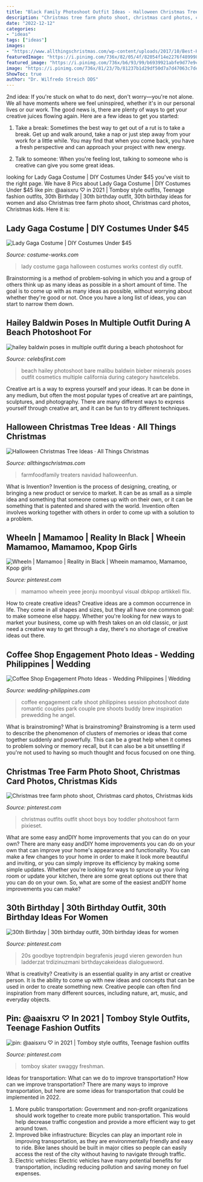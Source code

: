 ```yaml
---
title: "Black Family Photoshoot Outfit Ideas - Halloween Christmas Tree Ideas · All Things Christmas"
description: "Christmas tree farm photo shoot, christmas card photos, christmas kids"
date: "2022-12-12"
categories:
- "ideas"
tags: ["ideas"]
images:
- "https://www.allthingschristmas.com/wp-content/uploads/2017/10/Best-Halloween-Christmas-Tree-Ideas-2-1.jpg"
featuredImage: "https://i.pinimg.com/736x/82/05/4f/82054f14e2276f489998770950f4311c.jpg"
featured_image: "https://i.pinimg.com/736x/b6/93/99/b6939921abfe9d77e9c3b4772d88c8d1.jpg"
image: "https://i.pinimg.com/736x/81/23/7b/81237b1d29df50d7a7d47063c7decfe9.jpg"
ShowToc: true
author: "Dr. Wilfredo Streich DDS"
---
```



2nd idea:
If you're stuck on what to do next, don't worry—you're not alone. We all have moments where we feel uninspired, whether it's in our personal lives or our work. The good news is, there are plenty of ways to get your creative juices flowing again.
Here are a few ideas to get you started:

1. Take a break: Sometimes the best way to get out of a rut is to take a break. Get up and walk around, take a nap or just step away from your work for a little while. You may find that when you come back, you have a fresh perspective and can approach your project with new energy.

2. Talk to someone: When you're feeling lost, talking to someone who is creative can give you some great ideas.

	

		
looking for Lady Gaga Costume | DIY Costumes Under $45 you've visit to the right page. We have 8 Pics about Lady Gaga Costume | DIY Costumes Under $45 like pin: @aaisxru ♡ in 2021 | Tomboy style outfits, Teenage fashion outfits, 30th Birthday | 30th birthday outfit, 30th birthday ideas for women and also Christmas tree farm photo shoot, Christmas card photos, Christmas kids. Here it is:
		
    
## Lady Gaga Costume | DIY Costumes Under $45

<img loading=lazy src="https://photos.costume-works.com/full/lady_gaga5.jpg" onerror="this.onerror=null;this.src='https://tse4.mm.bing.net/th?id=OIP.J3bA0wvuB9VUNWnUqG_j-AHaMK&amp;pid=15.1';" alt="Lady Gaga Costume | DIY Costumes Under $45">

_Source: costume-works.com_

>lady costume gaga halloween costumes works contest diy outfit. 

	

Brainstorming is a method of problem-solving in which you and a group of others think up as many ideas as possible in a short amount of time. The goal is to come up with as many ideas as possible, without worrying about whether they're good or not. Once you have a long list of ideas, you can start to narrow them down.

    
## Hailey Baldwin Poses In Multiple Outfit During A Beach Photoshoot For

<img loading=lazy src="https://www.celebsfirst.com/wp-content/uploads/2019/07/hailey-baldwin-poses-in-multiple-outfit-during-a-beach-photoshoot-for-bare-minerals-cosmetics-in-malibu-california-230719_2.jpg" onerror="this.onerror=null;this.src='https://tse2.mm.bing.net/th?id=OIP.PdF3gv3x9AKCIVUMl0JhgwHaLH&amp;pid=15.1';" alt="hailey baldwin poses in multiple outfit during a beach photoshoot for">

_Source: celebsfirst.com_

>beach hailey photoshoot bare malibu baldwin bieber minerals poses outfit cosmetics multiple california during category hawtcelebs. 

	

Creative art is a way to express yourself and your ideas. It can be done in any medium, but often the most popular types of creative art are paintings, sculptures, and photography. There are many different ways to express yourself through creative art, and it can be fun to try different techniques.

    
## Halloween Christmas Tree Ideas · All Things Christmas

<img loading=lazy src="https://www.allthingschristmas.com/wp-content/uploads/2017/10/Best-Halloween-Christmas-Tree-Ideas-2-1.jpg" onerror="this.onerror=null;this.src='https://tse4.mm.bing.net/th?id=OIP.krb9ekJ4XvsWXD4Kldv1ywHaJ4&amp;pid=15.1';" alt="Halloween Christmas Tree Ideas · All Things Christmas">

_Source: allthingschristmas.com_

>farmfoodfamily treaters navidad halloweenfun. 

	

What is Invention?
Invention is the process of designing, creating, or bringing a new product or service to market. It can be as small as a simple idea and something that someone comes up with on their own, or it can be something that is patented and shared with the world. Invention often involves working together with others in order to come up with a solution to a problem.

    
## WheeIn | Mamamoo | Reality In Black | Wheein Mamamoo, Mamamoo, Kpop Girls

<img loading=lazy src="https://i.pinimg.com/736x/82/05/4f/82054f14e2276f489998770950f4311c.jpg" onerror="this.onerror=null;this.src='https://tse2.mm.bing.net/th?id=OIP.BBWfC8j1CzfXva9ukCP9HgHaLG&amp;pid=15.1';" alt="WheeIn | Mamamoo | Reality in Black | Wheein mamamoo, Mamamoo, Kpop girls">

_Source: pinterest.com_

>mamamoo wheein yeee jeonju moonbyul visual dbkpop artikkeli flix. 

	

How to create creative ideas?
Creative ideas are a common occurrence in life. They come in all shapes and sizes, but they all have one common goal: to make someone else happy. Whether you're looking for new ways to market your business, come up with fresh takes on an old classic, or just need a creative way to get through a day, there's no shortage of creative ideas out there.

    
## Coffee Shop Engagement Photo Ideas - Wedding Philippines | Wedding

<img loading=lazy src="http://www.wedding-philippines.com/wp-content/uploads/2015/09/Wedding-Philippines-Coffee-Shop-Cafe-Engagement-Photo-Shoot-Session-Inspiration-20.jpg" onerror="this.onerror=null;this.src='https://tse3.mm.bing.net/th?id=OIP.ab5FqYIOcZSnEfvlbFTxDwHaLI&amp;pid=15.1';" alt="Coffee Shop Engagement Photo Ideas - Wedding Philippines | Wedding">

_Source: wedding-philippines.com_

>coffee engagement cafe shoot philippines session photoshoot date romantic couples park couple pre shoots buddy brew inspiration prewedding he angel. 

	

What is brainstroming?
What is brainstroming? Brainstroming is a term used to describe the phenomenon of clusters of memories or ideas that come together suddenly and powerfully. This can be a great help when it comes to problem solving or memory recall, but it can also be a bit unsettling if you're not used to having so much thought and focus focused on one thing.

    
## Christmas Tree Farm Photo Shoot, Christmas Card Photos, Christmas Kids

<img loading=lazy src="https://i.pinimg.com/736x/0a/0c/42/0a0c422d969838ab4b5f7a96a43600a5.jpg" onerror="this.onerror=null;this.src='https://tse3.mm.bing.net/th?id=OIP.8gyPDCIhpfakgDgK6lQbmwAAAA&amp;pid=15.1';" alt="Christmas tree farm photo shoot, Christmas card photos, Christmas kids">

_Source: pinterest.com_

>christmas outfits outfit shoot boys boy toddler photoshoot farm pixieset. 

	

What are some easy andDIY home improvements that you can do on your own?
There are many easy andDIY home improvements you can do on your own that can improve your home's appearance and functionality. You can make a few changes to your home in order to make it look more beautiful and inviting, or you can simply improve its efficiency by making some simple updates. Whether you're looking for ways to spruce up your living room or update your kitchen, there are some great options out there that you can do on your own. So, what are some of the easiest andDIY home improvements you can make?

    
## 30th Birthday | 30th Birthday Outfit, 30th Birthday Ideas For Women

<img loading=lazy src="https://i.pinimg.com/736x/b6/93/99/b6939921abfe9d77e9c3b4772d88c8d1.jpg" onerror="this.onerror=null;this.src='https://tse2.mm.bing.net/th?id=OIP.R15IILNFMdPDh28HvwZDOAHaLt&amp;pid=15.1';" alt="30th Birthday | 30th birthday outfit, 30th birthday ideas for women">

_Source: pinterest.com_

>20s goodbye toptrendpin begrafenis jeugd vieren geworden hun ladderzat trdizinuzmani birthdaycakeideas dialogueword. 

	

What is creativity?
Creativity is an essential quality in any artist or creative person. It is the ability to come up with new ideas and concepts that can be used in order to create something new. Creative people can often find inspiration from many different sources, including nature, art, music, and everyday objects.

    
## Pin: @aaisxru ♡ In 2021 | Tomboy Style Outfits, Teenage Fashion Outfits

<img loading=lazy src="https://i.pinimg.com/736x/81/23/7b/81237b1d29df50d7a7d47063c7decfe9.jpg" onerror="this.onerror=null;this.src='https://tse1.mm.bing.net/th?id=OIP.mYNCb8f10FDGgswrCun7lAHaNi&amp;pid=15.1';" alt="pin: @aaisxru ♡ in 2021 | Tomboy style outfits, Teenage fashion outfits">

_Source: pinterest.com_

>tomboy skater swaggy freshman. 

	

Ideas for transportation: What can we do to improve transportation?
How can we improve transportation? 
There are many ways to improve transportation, but here are some ideas for transportation that could be implemented in 2022.

1. More public transportation: Government and non-profit organizations should work together to create more public transportation. This would help decrease traffic congestion and provide a more efficient way to get around town.
2. Improved bike infrastructure: Bicycles can play an important role in improving transportation, as they are environmentally friendly and easy to ride. Bike lanes should be built in major cities so people can easily access the rest of the city without having to navigate through traffic. 
3. Electric vehicles: Electric vehicles have many potential benefits for transportation, including reducing pollution and saving money on fuel expenses.

